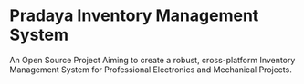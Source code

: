 # Pradaya Inventory Management System
An Open Source Project Aiming to create a robust, cross-platform Inventory Management System for Professional Electronics and Mechanical Projects.
